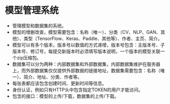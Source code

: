 # 模型管理系统

* 管理模型和数据集的系统。
* 模型的增删改查，模型需要包含：名称（唯一）、分类（CV、NLP、GAN、其他）、类型（TensorFlow、Keras、Paddle、其他等）、作者、主页、简介。
* 模型可以有多个版本，版本号以数值的方式递增，版本号包含：主版本号、子版本号、修订号，每提交新版本时必须填写版本说明，一个版本的模型关联一个zip压缩包。
* 数据集可以分为两种：内部数据集和外部数据集，内部数据集维护在服务器上，而外部数据集仅仅提供外部数据的链接地址，数据集需要包含：名称（唯一）、简介、地址、分类、作者等。
* 每张表都应该包含创建时间、更新时间等信息。
* 身份认证，例如只有HTTP头中包含指定TOKEN的用户才能访问。
* 包含的接口：模型的上传/下载，数据集的上传/下载。
